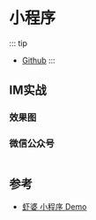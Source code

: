 # 小程序

::: tip

* [Github](https://github.com/xiaper/miniprogram)
:::

## IM实战

### 效果图


### 微信公众号

<img :src="$withBase('/image/qrcode_xiaperio_430.jpg')" style="width:250px;"/>

## 参考

- [虾婆 小程序 Demo](https://github.com/xiaper/miniprogram)
